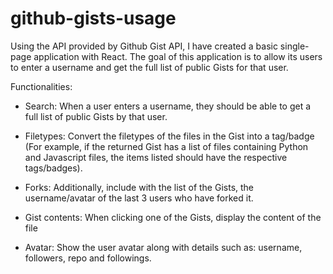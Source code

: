 # github-gists-usage
Using the API provided by Github Gist API, I have created a basic single-page application with React. The goal of this application is to allow its users to enter a username and get the full list of public Gists for that user.

Functionalities: 
- Search: When a user enters a username, they should be able to get a full list of public Gists by that user. 

- Filetypes: Convert the filetypes of the files in the Gist into a tag/badge (For example, if the returned Gist has a list of files containing Python and Javascript files, the items listed should have the respective tags/badges). 

- Forks: Additionally, include with the list of the Gists, the username/avatar of the last 3 users who have forked it. 

- Gist contents: When clicking one of the Gists, display the content of the file
- Avatar: Show the user avatar along with details such as: username, followers, repo and followings.
